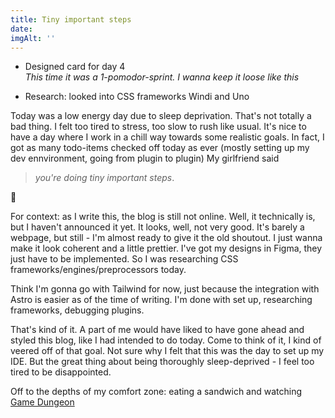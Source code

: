 ```yaml
---
title: Tiny important steps
date:
imgAlt: ''
---
```


-   Designed card for day 4\
    _This time it was a 1-pomodor-sprint. I wanna keep it loose like this_

-   Research: looked into CSS frameworks Windi and Uno

Today was a low energy day due to sleep deprivation. That's not totally a bad thing. I felt too tired to stress, too slow to rush like usual. It's nice to have a day where I work in a chill way towards some realistic goals. In fact, I got as many todo-items checked off today as ever (mostly setting up my dev ennvironment, going from plugin to plugin) My girlfriend said

> _you're doing tiny important steps_.

💚

For context: as I write this, the blog is still not online. Well, it technically is, but I haven't announced it yet. It looks, well, not very good. It's barely a webpage, but still - I'm almost ready to give it the old shoutout. I just wanna make it look coherent and a little prettier. I've got my designs in Figma, they just have to be implemented. So I was researching CSS frameworks/engines/preprocessors today.

Think I'm gonna go with Tailwind for now, just because the integration with Astro is easier as of the time of writing. I'm done with set up, researching frameworks, debugging plugins.

That's kind of it. A part of me would have liked to have gone ahead and styled this blog, like I had intended to do today. Come to think of it, I kind of veered off of that goal. Not sure why I felt that this was the day to set up my IDE. But the great thing about being thoroughly sleep-deprived - I feel too tired to be disappointed.

Off to the depths of my comfort zone: eating a sandwich and watching [Game Dungeon](https://www.youtube.com/watch?v=y_oS9XBxlwM)
